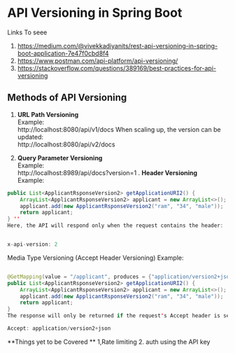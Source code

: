 # API Versioning in Spring Boot

Links  To  seee 
1. https://medium.com/@vivekkadiyanits/rest-api-versioning-in-spring-boot-application-7e47f0cbd8f4
2. https://www.postman.com/api-platform/api-versioning/
3. https://stackoverflow.com/questions/389169/best-practices-for-api-versioning

## Methods of API Versioning

1. **URL Path Versioning**  
   Example:  
http://localhost:8080/api/v1/docs
When scaling up, the version can be updated:  
http://localhost:8080/api/v2/docs


2. **Query Parameter Versioning**  
Example:  
http://localhost:8989/api/docs?version=1
. **Header Versioning**  
Example:

``` java @GetMapping(value = "/applicant", headers = {"x-api-version=2"})
public List<ApplicantRsponseVersion2> getApplicationURI2() {  
    ArrayList<ApplicantRsponseVersion2> applicant = new ArrayList<>();
    applicant.add(new ApplicantRsponseVersion2("ram", "34", "male"));
    return applicant;
} ''
Here, the API will respond only when the request contains the header:


x-api-version: 2

```
Media Type Versioning (Accept Header Versioning)
Example:
``` java

@GetMapping(value = "/applicant", produces = {"application/version2+json"})
public List<ApplicantRsponseVersion2> getApplicationURI2() {  
    ArrayList<ApplicantRsponseVersion2> applicant = new ArrayList<>();
    applicant.add(new ApplicantRsponseVersion2("ram", "34", "male"));
    return applicant;
}
The response will only be returned if the request's Accept header is set to:

Accept: application/version2+json
```

**Things yet to be Covered **
1,Rate limiting 
2.  auth using the API key